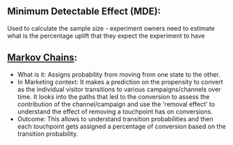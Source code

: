 ## Minimum Detectable Effect (MDE): 
Used to calculate the sample size - experiment owners need to estimate what is the percentage uplift that they expect the experiment to have 

## [Markov Chains](https://blog.developer.adobe.com/understand-marketing-channel-effectiveness-using-hidden-markov-model-for-conversions-in-adobe-170592032fb6): 
- What is it: Assigns probability from moving from one state to the other.
- In Marketing context: It makes a prediction on the propensity to convert as the individual visitor transitions to various campaigns/channels over time. It looks into the paths that led to the conversion to assess the contribution of the channel/campaign and use the 'removal effect' to understand the effect of removing a touchpoint has on conversions.
- Outcome: This allows to understand transition probabilities and then each touchpoint gets assigned a percentage of conversion based on the transition probability.
